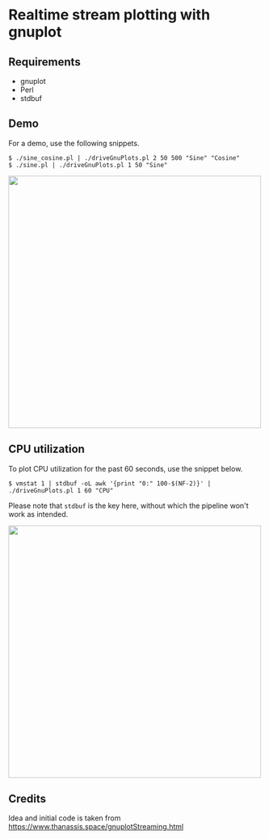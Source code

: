 # Realtime stream plotting with gnuplot

## Requirements
- gnuplot
- Perl
- stdbuf

## Demo 
For a demo, use the following snippets.
```
$ ./sine_cosine.pl | ./driveGnuPlots.pl 2 50 500 "Sine" "Cosine"
$ ./sine.pl | ./driveGnuPlots.pl 1 50 "Sine"
```

<a href="https://asciinema.org/a/341114"><img src="https://asciinema.org/a/341114.png" width="500px"/></a>


## CPU utilization
To plot CPU utilization for the past 60 seconds, use the snippet below.
```
$ vmstat 1 | stdbuf -oL awk '{print "0:" 100-$(NF-2)}' | ./driveGnuPlots.pl 1 60 "CPU"

```

Please note that `stdbuf` is the key here, without which the pipeline won't work as intended.

<a href="https://asciinema.org/a/341132"><img src="https://asciinema.org/a/341132.png" width="500px"/></a>


## Credits
Idea and initial code is taken from https://www.thanassis.space/gnuplotStreaming.html
